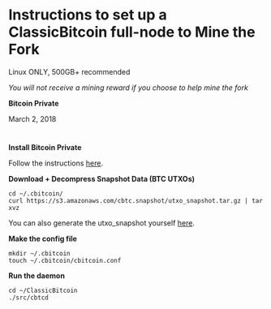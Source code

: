 
# Instructions to set up a ClassicBitcoin full-node to Mine the Fork
Linux ONLY, 500GB+ recommended

*You will not receive a mining reward if you choose to help mine the fork*

**Bitcoin Private**

March 2, 2018

#

**Install Bitcoin Private**

Follow the instructions [here](https://github.com/CBitcoin/ClassicBitcoin/blob/master/README.md).

**Download + Decompress Snapshot Data (BTC UTXOs)**
```
cd ~/.cbitcoin/
curl https://s3.amazonaws.com/cbtc.snapshot/utxo_snapshot.tar.gz | tar xvz
```

You can also generate the utxo_snapshot yourself [here](https://github.com/CBitcoin/utxo_dump).

**Make the config file**
```
mkdir ~/.cbitcoin
touch ~/.cbitcoin/cbitcoin.conf
```

**Run the daemon**
```
cd ~/ClassicBitcoin
./src/cbtcd
```
